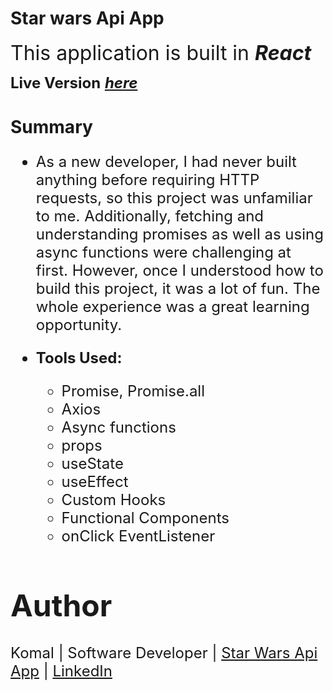 # **Star wars Api App**

<font size = 6> This application is built in **_React_**</font>

<font size=5> **Live Version** **_[here](https://star-wars-api-app-2.herokuapp.com/)_**</font>

# **Summary**

<font size=5>

- As a new developer, I had never built anything before requiring HTTP requests, so this project was unfamiliar to me. Additionally, fetching and understanding promises as well as using async functions were challenging at first. However, once I understood how to build this project, it was a lot of fun. The whole experience was a great learning opportunity.

- **Tools Used:**
  - Promise, Promise.all
  - Axios
  - Async functions
  - props
  - useState
  - useEffect
  - Custom Hooks
  - Functional Components
  - onClick EventListener

# Author

<font size=5>Komal | Software Developer | [Star Wars Api App](https://star-wars-api-app-2.herokuapp.com/) | [LinkedIn](https://www.linkedin.com/in/komalpreet-kaur-3b6924177/)
